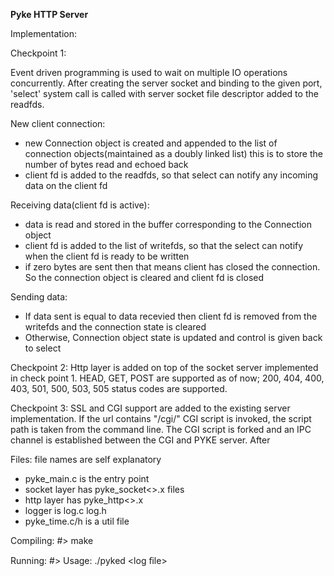 
**Pyke HTTP Server**

Implementation:

Checkpoint 1:

Event driven programming is used to wait on multiple IO operations concurrently. After creating the server socket and binding to the given port, 'select' system call is called with server socket file descriptor added to the readfds.

New client connection:
 - new Connection object is created and appended to the list of connection objects(maintained as a doubly linked list) this is to store the number of bytes read and echoed back
 - client fd is added to the readfds, so that select can notify any incoming data on the client fd

Receiving data(client fd is active):
 - data is read and stored in the buffer corresponding to the Connection object
 - client fd is added to the list of writefds, so that the select can notify when the client fd is ready to be written
 - if zero bytes are sent then that means client has closed the connection. So the connection object is cleared and client fd is closed

Sending data:
 - If data sent is equal to data recevied then client fd is removed from the writefds and the connection state is cleared
 - Otherwise, Connection object state is updated and control is given back to select

Checkpoint 2:
Http layer is added on top of the socket server implemented in check point 1. HEAD, GET, POST are supported as of now; 200, 404, 400, 403, 501, 500, 503, 505 status codes are supported. 

Checkpoint 3:
SSL and CGI support are added to the existing server implementation. If the url contains "/cgi/" CGI script is invoked, the script path is taken from the command line. The CGI script is forked and an IPC channel is established between the CGI and PYKE server. After 

Files:
file names are self explanatory
- pyke_main.c is the entry point
- socket layer has pyke_socket<>.x files
- http layer has pyke_http<>.x
- logger is log.c log.h 
- pyke_time.c/h is a util file

Compiling:
#> make

Running:
#> Usage: ./pyked <HTTP port> <HTTPS port> <log ﬁle> <lock file> <www folder>

